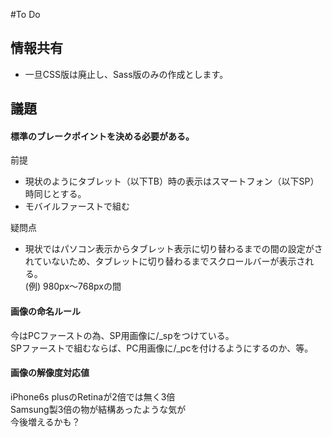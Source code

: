 #To Do

## 情報共有

- 一旦CSS版は廃止し、Sass版のみの作成とします。

## 議題

#### 標準のブレークポイントを決める必要がある。  
前提  
- 現状のようにタブレット（以下TB）時の表示はスマートフォン（以下SP）時同じとする。
- モバイルファーストで組む  
  
疑問点
- 現状ではパソコン表示からタブレット表示に切り替わるまでの間の設定がされていないため、タブレットに切り替わるまでスクロールバーが表示される。  
(例) 980px〜768pxの間  

#### 画像の命名ルール
今はPCファーストの為、SP用画像に/_spをつけている。  
SPファーストで組むならば、PC用画像に/_pcを付けるようにするのか、等。  

#### 画像の解像度対応値
iPhone6s plusのRetinaが2倍では無く3倍  
Samsung製3倍の物が結構あったような気が  
今後増えるかも？
